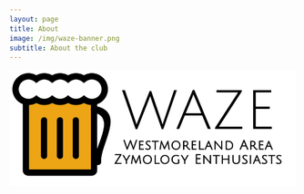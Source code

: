 ```yaml
---
layout: page
title: About
image: /img/waze-banner.png
subtitle: About the club
---
```


![WAZE](/img/waze-banner.png)
